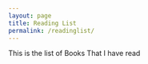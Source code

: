 ```yaml
---
layout: page
title: Reading List
permalink: /readinglist/
---
```


This is the list of Books That I have read  
